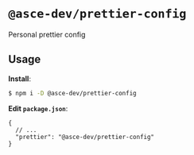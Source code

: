 # `@asce-dev/prettier-config`

Personal prettier config

## Usage

**Install**:

```bash
$ npm i -D @asce-dev/prettier-config
```

**Edit `package.json`**:

```jsonc
{
  // ...
  "prettier": "@asce-dev/prettier-config"
}
```